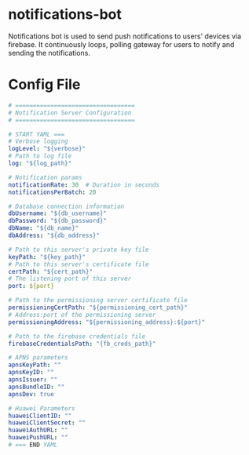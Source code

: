 # notifications-bot

Notifications bot is used to send push notifications to users' devices via firebase.  It continuously loops, polling gateway for users to notify and sending the notifications.  

# Config File

```yaml
# ==================================
# Notification Server Configuration
# ==================================

# START YAML ===
# Verbose logging
logLevel: "${verbose}"
# Path to log file
log: "${log_path}"

# Notification params
notificationRate: 30  # Duration in seconds
notificationsPerBatch: 20

# Database connection information
dbUsername: "${db_username}"
dbPassword: "${db_password}"
dbName: "${db_name}"
dbAddress: "${db_address}"

# Path to this server's private key file
keyPath: "${key_path}"
# Path to this server's certificate file
certPath: "${cert_path}"
# The listening port of this server
port: ${port}

# Path to the permissioning server certificate file
permissioningCertPath: "${permissioning_cert_path}"
# Address:port of the permissioning server
permissioningAddress: "${permissioning_address}:${port}"

# Path to the firebase credentials file
firebaseCredentialsPath: "{fb_creds_path}"

# APNS parameters
apnsKeyPath: ""
apnsKeyID: ""
apnsIssuer: ""
apnsBundleID: ""
apnsDev: true

# Huawei Parameters
huaweiClientID: ""
huaweiClientSecret: ""
huaweiAuthURL: ""
huaweiPushURL: ""
# === END YAML
```
